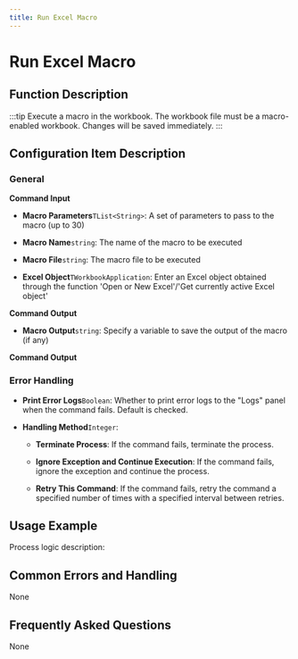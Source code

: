 ```yaml
---
title: Run Excel Macro
---
```


# Run Excel Macro

## Function Description

:::tip 
Execute a macro in the workbook. The workbook file must be a macro-enabled workbook. Changes will be saved immediately.
:::

## Configuration Item Description

### General

**Command Input**

- **Macro Parameters**`TList<String>`: A set of parameters to pass to the macro (up to 30)

- **Macro Name**`string`: The name of the macro to be executed

- **Macro File**`string`: The macro file to be executed

- **Excel Object**`TWorkbookApplication`: Enter an Excel object obtained through the function 'Open or New Excel'/'Get currently active Excel object'


**Command Output**

- **Macro Output**`string`: Specify a variable to save the output of the macro (if any)


**Command Output**

### Error Handling

- **Print Error Logs**`Boolean`: Whether to print error logs to the "Logs" panel when the command fails. Default is checked. 

- **Handling Method**`Integer`:

    - **Terminate Process**: If the command fails, terminate the process.

    - **Ignore Exception and Continue Execution**: If the command fails, ignore the exception and continue the process.

    - **Retry This Command**: If the command fails, retry the command a specified number of times with a specified interval between retries.

## Usage Example

Process logic description:

## Common Errors and Handling

None

## Frequently Asked Questions

None

